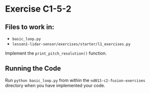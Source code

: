 # Exercise C1-5-2

## Files to work in:
- `basic_loop.py` 
- `lesson1-lidar-sensor/exercises/starter/l1_exercises.py`

Implement the `print_pitch_resolution()` function.

## Running the Code

Run `python basic_loop.py` from within the `nd013-c2-fusion-exercises` directory when you have implemented your code.